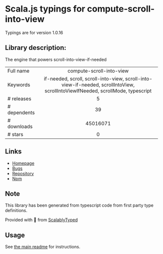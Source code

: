 
# Scala.js typings for compute-scroll-into-view

Typings are for version 1.0.16

## Library description:
The engine that powers scroll-into-view-if-needed

|                    |                 |
| ------------------ | :-------------: |
| Full name          | compute-scroll-into-view |
| Keywords           | if-needed, scroll, scroll-into-view, scroll-into-view-if-needed, scrollIntoView, scrollIntoViewIfNeeded, scrollMode, typescript |
| # releases         | 5 |
| # dependents       | 39 |
| # downloads        | 45016071 |
| # stars            | 0 |

## Links
- [Homepage](https://scroll-into-view-if-needed.netlify.com)
- [Bugs](https://github.com/stipsan/compute-scroll-into-view/issues)
- [Repository](https://github.com/stipsan/compute-scroll-into-view)
- [Npm](https://www.npmjs.com/package/compute-scroll-into-view)
    


## Note
This library has been generated from typescript code from first party type definitions.

Provided with :purple_heart: from [ScalablyTyped](https://github.com/oyvindberg/ScalablyTyped)

## Usage
See [the main readme](../../readme.md) for instructions.


